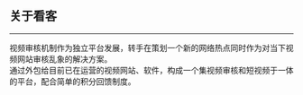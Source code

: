 
## 关于看客
------------------------------------------------------------
视频审核机制作为独立平台发展，转手在策划一个新的网络热点同时作为对当下视频网站审核乱象的解决方案。  
通过外包给目前已在运营的视频网站、软件，构成一个集视频审核和短视频于一体的平台，配合简单的积分回馈制度。  
